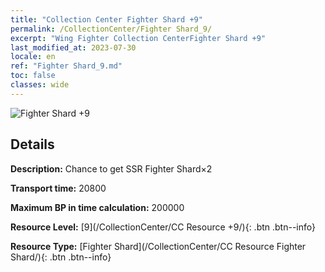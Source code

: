 ```yaml
---
title: "Collection Center Fighter Shard +9"
permalink: /CollectionCenter/Fighter Shard_9/
excerpt: "Wing Fighter Collection CenterFighter Shard +9"
last_modified_at: 2023-07-30
locale: en
ref: "Fighter Shard_9.md"
toc: false
classes: wide
---
```



![Fighter Shard +9](/images/cc/CC_Fighter_Shard_6.png)

## Details

  **Description:** Chance to get SSR Fighter Shard×2

  **Transport time:** 20800

  **Maximum BP in time calculation:** 200000

  **Resource Level:** [9](/CollectionCenter/CC Resource +9/){: .btn .btn--info}

  **Resource Type:** [Fighter Shard](/CollectionCenter/CC Resource Fighter Shard/){: .btn .btn--info}

